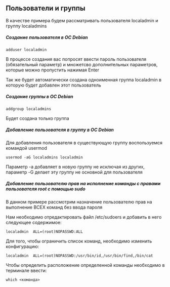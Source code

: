 ## Пользователи и группы
В качестве примера будем рассматривать пользователя localadmin и группу localadmins

##### Создание пользователя в ОС Debian

```
adduser localadmin
```

В процессе создания вас попросят ввести пароль пользователя (обязательный параметр) и множетсво дополнительных параметров, которые можно пропустить нажимая Enter

Так же будет автоматически создана одноименная группа localadmin в которую будет добавлен этот пользователь

##### Создание группы в ОС Debian

```
addgroup localadmins
```
Будет создана только группа

##### Добавление пользователя в группу в ОС Debian

Для добавления пользователя в существующую группу воспользуемся командой usermod

```
usermod -aG localadmins localadmin
```
Параметр -a добавляет в новую группу не исключая из других, параметр -G делает эту группу не основной для пользователя

##### Добавление пользователю прав на исполнение команды с правами пользователя root с помощью sudo

В данном примере рассмотрим назначение пользователю прав на выполнение ВСЕХ команд без ввода пароля

Нам необходимо отредактировать файл /etc/sudoers  и добавить в него следующее содержимое:

```
localadmin  ALL=(root)NOPASSWD:ALL

```

Для того, чтобы ограничить список команд, необходимо изменить конфигурацию:

```
localadmin  ALL=(root)NOPASSWD:/usr/bin/id,/usr/bin/find,/bin/cat
```

Чтобы определить расположение определенной команды необходимо в терминале ввести:
```
which <команда>
```